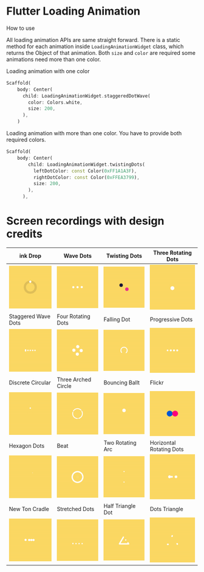 # Flutter Loading Animation

How to use

All loading animation APIs are same straight forward. There is a static method for each animation inside `LoadingAnimationWidget` class, which returns the Object of that animation. Both `size` and `color` are required some animations need more than one color.

Loading animation with one color
```dart
Scaffold(
    body: Center(
      child: LoadingAnimationWidget.staggeredDotWave(
        color: Colors.white,
        size: 200,
      ),
    )
```
Loading animation with more than one color. You have to provide both required colors.
```dart
Scaffold(
    body: Center(
        child: LoadingAnimationWidget.twistingDots(
          leftDotColor: const Color(0xFF1A1A3F),
          rightDotColor: const Color(0xFFEA3799),
          size: 200,
        ),
      ),
```
# Screen recordings with design credits

| ink Drop  | Wave Dots | Twisting Dots | Three Rotating Dots |
| ------------- | ------------- | ------------- | ------------- |
| <img src='https://raw.githubusercontent.com/watery-desert/assets/main/loading_animation_widget/inkDrop.gif' width='200'>  | <img src='https://raw.githubusercontent.com/watery-desert/assets/main/loading_animation_widget/waveDots.gif' width='200'>  |  <img src='https://raw.githubusercontent.com/watery-desert/assets/main/loading_animation_widget/twistingDots.gif' width='200'>  |  <img src='https://raw.githubusercontent.com/watery-desert/assets/main/loading_animation_widget/threeRotatingDots.gif' width='200'>  |
| Staggered Wave Dots  | Four Rotating Dots | Falling Dot | Progressive Dots |
| <img src='https://raw.githubusercontent.com/watery-desert/assets/main/loading_animation_widget/staggeredDotsWave.gif' width='200'>  | <img src='https://raw.githubusercontent.com/watery-desert/assets/main/loading_animation_widget/fourRotatingDots.gif' width='200'>  |  <img src='https://raw.githubusercontent.com/watery-desert/assets/main/loading_animation_widget/fallingDot.gif' width='200'> |  <img src='https://raw.githubusercontent.com/watery-desert/assets/main/loading_animation_widget/progressiveDots.gif' width='200'>  |
| Discrete Circular  | Three Arched Circle | Bouncing Ballt | Flickr |
| <img src='https://raw.githubusercontent.com/watery-desert/assets/main/loading_animation_widget/discreteCircular.gif' width='200'>  | <img src='https://raw.githubusercontent.com/watery-desert/assets/main/loading_animation_widget/threeArchedCircle.gif' width='200'>  |  <img src='https://raw.githubusercontent.com/watery-desert/assets/main/loading_animation_widget/bouncingBall.gif' width='200'> |  <img src='https://raw.githubusercontent.com/watery-desert/assets/main/loading_animation_widget/flickr.gif' width='200'>  |
| Hexagon Dots  | Beat | Two Rotating Arc | Horizontal Rotating Dots |
| <img src='https://raw.githubusercontent.com/watery-desert/assets/main/loading_animation_widget/hexagonDots.gif' width='200'>  | <img src='https://raw.githubusercontent.com/watery-desert/assets/main/loading_animation_widget/beat.gif' width='200'>  |  <img src='https://raw.githubusercontent.com/watery-desert/assets/main/loading_animation_widget/twoRotatingArc.gif' width='200'> |  <img src='https://raw.githubusercontent.com/watery-desert/assets/main/loading_animation_widget/horizontalRotatingDots.gif' width='200'>  |
| New Ton Cradle  | Stretched Dots | Half Triangle Dot | Dots Triangle |
| <img src='https://raw.githubusercontent.com/watery-desert/assets/main/loading_animation_widget/newtonCradle.gif' width='200'>  | <img src='https://raw.githubusercontent.com/watery-desert/assets/main/loading_animation_widget/stretchedDots.gif' width='200'>  |  <img src='https://raw.githubusercontent.com/watery-desert/assets/main/loading_animation_widget/halfTriangleDot.gif' width='200'> |  <img src='https://raw.githubusercontent.com/watery-desert/assets/main/loading_animation_widget/dotsTriangle.gif' width='200'>  |


